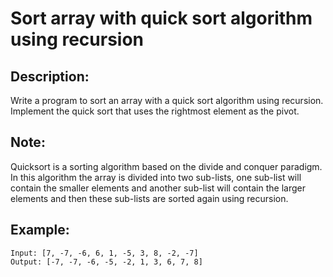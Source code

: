 # Sort array with quick sort algorithm using recursion

## Description:

Write a program to sort an array with a quick sort algorithm using recursion. Implement the quick sort that uses the rightmost element as the pivot.

## Note:

Quicksort is a sorting algorithm based on the divide and conquer paradigm. In this algorithm the array is divided into two sub-lists, one sub-list will contain the smaller elements and another sub-list will contain the larger elements and then these sub-lists are sorted again using recursion.

## Example:

```
Input: [7, -7, -6, 6, 1, -5, 3, 8, -2, -7]
Output: [-7, -7, -6, -5, -2, 1, 3, 6, 7, 8]
```
